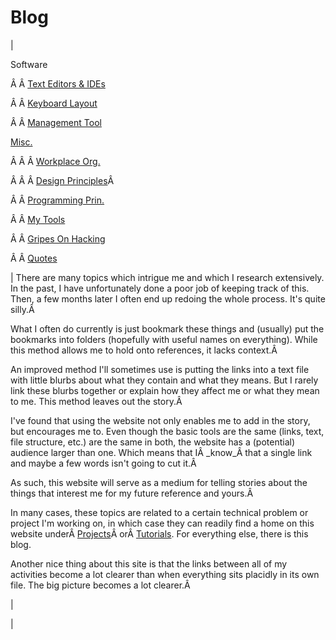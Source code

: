 <head>
<meta name="generator" content="HTML Tidy for Linux (vers 25 March 2009), see www.w3.org">
  <meta http-equiv="Content-Type" content="text/html; charset=us-ascii">

  <title>Blog</title>
  <style type="text/css">
span.c3 {background-color:transparent}
  div.c2 {font-size: 80%}
  span.c1 {font-size: 80%}
  </style>

</head>

# Blog

  

| 
  

 Software 

Â Â [Text Editors & IDEs](https://sites.google.com/site/tayloredwardpeterson/blog/texteditorsides)

 Â Â [Keyboard Layout](https://sites.google.com/site/tayloredwardpeterson/blog/keyboardlayouts)

 Â Â [Management Tool](https://sites.google.com/site/tayloredwardpeterson/blog/projecttaskgoalhabittimemanagementtoolsearch)  

  

[Misc.](https://sites.google.com/site/tayloredwardpeterson/blog/misc)

 Â Â Â [Workplace Org.](https://sites.google.com/site/tayloredwardpeterson/blog/workplaceorganization)

 Â Â Â [Design Principles](https://sites.google.com/site/tayloredwardpeterson/blog/designprinciples)Â 

 Â Â [Programming Prin.](https://sites.google.com/site/tayloredwardpeterson/blog/programmingprinciples)

 Â Â [My Tools](https://sites.google.com/site/tayloredwardpeterson/blog/mytools)

 Â Â [Gripes On Hacking](https://sites.google.com/site/tayloredwardpeterson/blog/gripes)

 Â Â [Quotes](https://sites.google.com/site/tayloredwardpeterson/blog/quotes)

 | 
 There are many topics which intrigue me and which I research extensively. In the past, I have unfortunately done a poor job of keeping track of this. Then, a few months later I often end up redoing the whole process. It's quite silly.Â 
  

 What I often do currently is just bookmark these things and (usually) put the bookmarks into folders (hopefully with useful names on everything). While this method allows me to hold onto references, it lacks context.Â 

  

 An improved method I'll sometimes use is putting the links into a text file with little blurbs about what they contain and what they means. But I rarely link these blurbs together or explain how they affect me or what they mean to me. This method leaves out the story.Â 

  

 I've found that using the website not only enables me to add in the story, but encourages me to. Even though the basic tools are the same (links, text, file structure, etc.) are the same in both, the website has a (potential) audience larger than one. Which means that IÂ _know_Â that a single link and maybe a few words isn't going to cut it.Â 

  

 As such, this website will serve as a medium for telling stories about the things that interest me for my future reference and yours.Â 

  

 In many cases, these topics are related to a certain technical problem or project I'm working on, in which case they can readily find a home on this website underÂ [Projects](https://sites.google.com/site/tayloredwardpeterson/projects)Â orÂ [Tutorials](https://sites.google.com/site/tayloredwardpeterson/tutorials). For everything else, there is this blog. 

  

 Another nice thing about this site is that the links between all of my activities become a lot clearer than when everything sits placidly in its own file. The big picture becomes a lot clearer.Â 

 | 
  

 |

  

